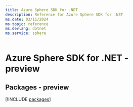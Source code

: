 ```yaml
---
title: Azure Sphere SDK for .NET
description: Reference for Azure Sphere SDK for .NET
ms.date: 03/11/2024
ms.topic: reference
ms.devlang: dotnet
ms.service: sphere
---
```

# Azure Sphere SDK for .NET - preview
## Packages - preview
[!INCLUDE [packages](sphere-index.md)]